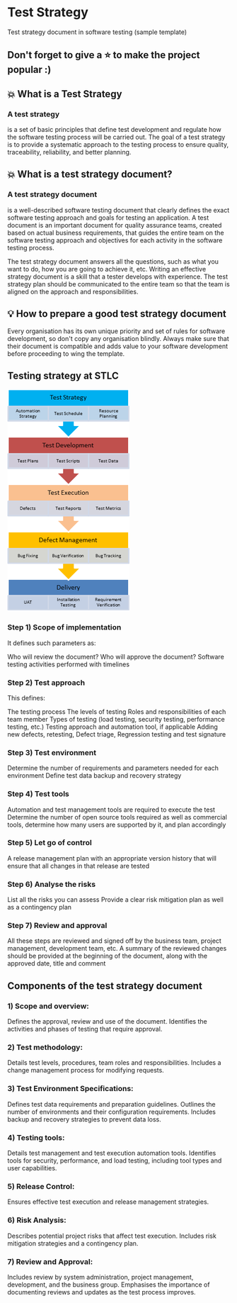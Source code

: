 # Test Strategy
Test strategy document in software testing (sample template)

## Don't forget to give a :star: to make the project popular :) 

## :boom: What is a Test Strategy
### A test strategy 
is a set of basic principles that define test development and regulate how the software testing process will be carried out. The goal of a test strategy is to provide a systematic approach to the testing process to ensure quality, traceability, reliability, and better planning.

## :boom: What is a test strategy document?
### A test strategy document 
is a well-described software testing document that clearly defines the exact software testing approach and goals for testing an application. A test document is an important document for quality assurance teams, created based on actual business requirements, that guides the entire team on the software testing approach and objectives for each activity in the software testing process.

The test strategy document answers all the questions, such as what you want to do, how you are going to achieve it, etc. Writing an effective strategy document is a skill that a tester develops with experience. The test strategy plan should be communicated to the entire team so that the team is aligned on the approach and responsibilities.

## :bulb: How to prepare a good test strategy document
Every organisation has its own unique priority and set of rules for software development, so don't copy any organisation blindly. Always make sure that their document is compatible and adds value to your software development before proceeding to wing the template.

## Testing strategy at STLC
<img src="Screens/Screen_Test_Strategy.jpg" /> 

### Step 1) Scope of implementation
It defines such parameters as:

Who will review the document?
Who will approve the document?
Software testing activities performed with timelines

### Step 2) Test approach
This defines: 

The testing process
The levels of testing
Roles and responsibilities of each team member
Types of testing (load testing, security testing, performance testing, etc.)
Testing approach and automation tool, if applicable
Adding new defects, retesting, Defect triage, Regression testing and test signature

### Step 3) Test environment
Determine the number of requirements and parameters needed for each environment
Define test data backup and recovery strategy

### Step 4) Test tools
Automation and test management tools are required to execute the test
Determine the number of open source tools required as well as commercial tools, determine how many users are supported by it, and plan accordingly

### Step 5) Let go of control
A release management plan with an appropriate version history that will ensure that all changes in that release are tested

### Step 6) Analyse the risks
List all the risks you can assess
Provide a clear risk mitigation plan as well as a contingency plan

### Step 7) Review and approval
All these steps are reviewed and signed off by the business team, project management, development team, etc.
A summary of the reviewed changes should be provided at the beginning of the document, along with the approved date, title and comment

## Components of the test strategy document

### 1) Scope and overview:
Defines the approval, review and use of the document.
Identifies the activities and phases of testing that require approval.

### 2) Test methodology:
Details test levels, procedures, team roles and responsibilities.
Includes a change management process for modifying requests.

### 3) Test Environment Specifications:
Defines test data requirements and preparation guidelines.
Outlines the number of environments and their configuration requirements.
Includes backup and recovery strategies to prevent data loss.

### 4) Testing tools:
Details test management and test execution automation tools.
Identifies tools for security, performance, and load testing, including tool types and user capabilities.

### 5) Release Control:
Ensures effective test execution and release management strategies.

### 6) Risk Analysis:
Describes potential project risks that affect test execution.
Includes risk mitigation strategies and a contingency plan.

### 7) Review and Approval:
Includes review by system administration, project management, development, and the business group.
Emphasises the importance of documenting reviews and updates as the test process improves.



